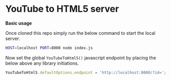 # YouTube to HTML5 server
**Basic usage**

Once cloned this repo simply run the below command to start the local server.
```bash
HOST=localhost PORT=8000 node index.js
```

Now set the global `YouTubeToHtml5()` javascript endpoint by placing the below above any library initiations.
```js
YouTubeToHtml5.defaultOptions.endpoint = 'http://localhost:8000/?id=';
```
